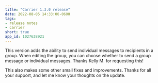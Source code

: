 ```yaml
---
title: "Carrier 1.3.0 release"
date: 2022-08-05 14:33:00-0600
tags:
- release notes
- carrier
short: true
app_id: 1027638921
---
```


This version adds the ability to send individual messages to recipients in a group. When editing the group, you can choose whether to send a group message or individual messages. Thanks Kelly M. for requesting this!

This also makes some other small fixes and improvements. Thanks for all your support, and let me know your thoughts on the update.
